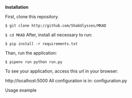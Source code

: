 **Installation**

First, clone this repository.

`
$ git clone http://github.com/ShabUlysses/MKAD
`

`
$ cd MKAD
`
After, install all necessary to run:

`
$ pip install -r requirements.txt
`

Than, run the application:

`
$ pipenv run python run.py
`

To see your application, access this url in your browser:

http://localhost:5000
All configuration is in: configuration.py

Usage example


